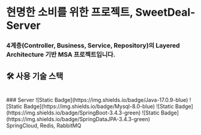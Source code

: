 # 현명한 소비를 위한 프로젝트, SweetDeal-Server

### 4계층(Controller, Business, Service, Repository)의 Layered Architecture 기반 MSA 프로젝트입니다.

## 🛠 사용 기술 스택
<br>
### Server
![Static Badge](https://img.shields.io/badge/Java-17.0.9-blue)
![Static Badge](https://img.shields.io/badge/Mysql-8.0-blue)
![Static Badge](https://img.shields.io/badge/SpringBoot-3.4.3-green)
![Static Badge](https://img.shields.io/badge/SpringDataJPA-3.4.3-green)<br>
SpringCloud, Redis, RabbitMQ
<br>
